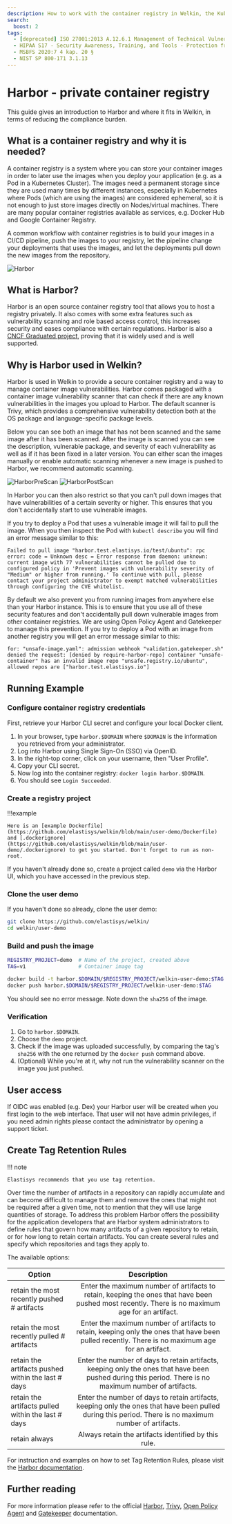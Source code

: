 ```yaml
---
description: How to work with the container registry in Welkin, the Kubernetes platform for software critical to our society
search:
  boost: 2
tags:
  - [deprecated] ISO 27001:2013 A.12.6.1 Management of Technical Vulnerabilities
  - HIPAA S17 - Security Awareness, Training, and Tools - Protection from Malicious Software - § 164.308(a)(5)(ii)(B)
  - MSBFS 2020:7 4 kap. 20 §
  - NIST SP 800-171 3.1.13
---
```


# Harbor - private container registry

This guide gives an introduction to Harbor and where it fits in Welkin, in terms of reducing the compliance burden.

## What is a container registry and why it is needed?

A container registry is a system where you can store your container images in order to later use the images when you deploy your application (e.g. as a Pod in a Kubernetes Cluster). The images need a permanent storage since they are used many times by different instances, especially in Kubernetes where Pods (which are using the images) are considered ephemeral, so it is not enough to just store images directly on Nodes/virtual machines. There are many popular container registries available as services, e.g. Docker Hub and Google Container Registry.

A common workflow with container registries is to build your images in a CI/CD pipeline, push the images to your registry, let the pipeline change your deployments that uses the images, and let the deployments pull down the new images from the repository.

![Harbor](../img/harbor-usage.png)

## What is Harbor?

Harbor is an open source container registry tool that allows you to host a registry privately. It also comes with some extra features such as vulnerability scanning and role based access control, this increases security and eases compliance with certain regulations. Harbor is also a [CNCF Graduated project](https://www.cncf.io/projects/), proving that it is widely used and is well supported.

## Why is Harbor used in Welkin?

Harbor is used in Welkin to provide a secure container registry and a way to manage container image vulnerabilities. Harbor comes packaged with a container image vulnerability scanner that can check if there are any known vulnerabilities in the images you upload to Harbor. The default scanner is Trivy, which provides a comprehensive vulnerability detection both at the OS package and language-specific package levels.

Below you can see both an image that has not been scanned and the same image after it has been scanned. After the image is scanned you can see the description, vulnerable package, and severity of each vulnerability as well as if it has been fixed in a later version. You can either scan the images manually or enable automatic scanning whenever a new image is pushed to Harbor, we recommend automatic scanning.

![HarborPreScan](../img/harbor-pre-scan.png)
![HarborPostScan](../img/harbor-post-scan.png)

In Harbor you can then also restrict so that you can't pull down images that have vulnerabilities of a certain severity or higher. This ensures that you don't accidentally start to use vulnerable images.

If you try to deploy a Pod that uses a vulnerable image it will fail to pull the image. When you then inspect the Pod with `kubectl describe` you will find an error message similar to this:

```Text
Failed to pull image "harbor.test.elastisys.io/test/ubuntu": rpc error: code = Unknown desc = Error response from daemon: unknown: current image with 77 vulnerabilities cannot be pulled due to configured policy in 'Prevent images with vulnerability severity of "Medium" or higher from running.' To continue with pull, please contact your project administrator to exempt matched vulnerabilities through configuring the CVE whitelist.
```

By default we also prevent you from running images from anywhere else than your Harbor instance. This is to ensure that you use all of these security features and don't accidentally pull down vulnerable images from other container registries. We are using Open Policy Agent and Gatekeeper to manage this prevention. If you try to deploy a Pod with an image from another registry you will get an error message similar to this:

```Text
for: "unsafe-image.yaml": admission webhook "validation.gatekeeper.sh" denied the request: [denied by require-harbor-repo] container "unsafe-container" has an invalid image repo "unsafe.registry.io/ubuntu", allowed repos are ["harbor.test.elastisys.io"]
```

## Running Example

<!--user-demo-registry-start-->

### Configure container registry credentials

First, retrieve your Harbor CLI secret and configure your local Docker client.

1. In your browser, type `harbor.$DOMAIN` where `$DOMAIN` is the information you retrieved from your administrator.
1. Log into Harbor using Single Sign-On (SSO) via OpenID.
1. In the right-top corner, click on your username, then "User Profile".
1. Copy your CLI secret.
1. Now log into the container registry: `docker login harbor.$DOMAIN`.
1. You should see `Login Succeeded`.

### Create a registry project

!!!example

    Here is an [example Dockerfile](https://github.com/elastisys/welkin/blob/main/user-demo/Dockerfile) and [.dockerignore](https://github.com/elastisys/welkin/blob/main/user-demo/.dockerignore) to get you started. Don't forget to run as non-root.

If you haven't already done so, create a project called `demo` via the Harbor UI, which you have accessed in the previous step.

### Clone the user demo

If you haven't done so already, clone the user demo:

```bash
git clone https://github.com/elastisys/welkin/
cd welkin/user-demo
```

### Build and push the image

```bash
REGISTRY_PROJECT=demo  # Name of the project, created above
TAG=v1                 # Container image tag

docker build -t harbor.$DOMAIN/$REGISTRY_PROJECT/welkin-user-demo:$TAG .
docker push harbor.$DOMAIN/$REGISTRY_PROJECT/welkin-user-demo:$TAG
```

You should see no error message. Note down the `sha256` of the image.

### Verification

1. Go to `harbor.$DOMAIN`.
1. Choose the `demo` project.
1. Check if the image was uploaded successfully, by comparing the tag's `sha256` with the one returned by the `docker push` command above.
1. (Optional) While you're at it, why not run the vulnerability scanner on the image you just pushed.

<!--user-demo-registry-end-->

## User access

If OIDC was enabled (e.g. Dex) your Harbor user will be created when you first login to the web interface. That user will not have admin privileges, if you need admin rights please contact the administrator by opening a support ticket.

## Create Tag Retention Rules

!!! note

    Elastisys recommends that you use tag retention.

Over time the number of artifacts in a repository can rapidly accumulate and can become difficult to manage them and remove the ones that might not be required after a given time, not to mention that they will use large quantities of storage.
To address this problem Harbor offers the possibility for the application developers that are Harbor system administrators to define rules that govern how many artifacts of a given repository to retain, or for how long to retain certain artifacts. You can create several rules and specify which repositories and tags they apply to.

The available options:

| Option                                             |                                                                      Description                                                                       |
| -------------------------------------------------- | :----------------------------------------------------------------------------------------------------------------------------------------------------: |
| retain the most recently pushed # artifacts        |    Enter the maximum number of artifacts to retain, keeping the ones that have been pushed most recently. There is no maximum age for an artifact.     |
| retain the most recently pulled # artifacts        |    Enter the maximum number of artifacts to retain, keeping only the ones that have been pulled recently. There is no maximum age for an artifact.     |
| retain the artifacts pushed within the last # days | Enter the number of days to retain artifacts, keeping only the ones that have been pushed during this period. There is no maximum number of artifacts. |
| retain the artifacts pulled within the last # days | Enter the number of days to retain artifacts, keeping only the ones that have been pulled during this period. There is no maximum number of artifacts. |
| retain always                                      |                                                  Always retain the artifacts identified by this rule.                                                  |

For instruction and examples on how to set Tag Retention Rules, please visit the [Harbor documentation](https://goharbor.io/docs/2.8.0/working-with-projects/working-with-images/create-tag-retention-rules/).

## Further reading

For more information please refer to the official [Harbor](https://goharbor.io/docs/2.0.0/), [Trivy](https://github.com/aquasecurity/trivy), [Open Policy Agent](https://www.openpolicyagent.org/docs/latest/) and [Gatekeeper](https://github.com/open-policy-agent/gatekeeper) documentation.
